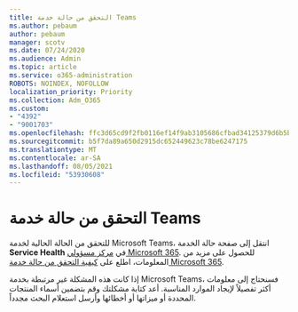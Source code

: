 ```yaml
---
title: التحقق من حالة خدمة Teams
ms.author: pebaum
author: pebaum
manager: scotv
ms.date: 07/24/2020
ms.audience: Admin
ms.topic: article
ms.service: o365-administration
ROBOTS: NOINDEX, NOFOLLOW
localization_priority: Priority
ms.collection: Adm_O365
ms.custom:
- "4392"
- "9001703"
ms.openlocfilehash: ffc3d65cd9f2fb0116ef14f9ab3105686cfbad34125379d6b5b9db355712a507
ms.sourcegitcommit: b5f7da89a650d2915dc652449623c78be6247175
ms.translationtype: MT
ms.contentlocale: ar-SA
ms.lasthandoff: 08/05/2021
ms.locfileid: "53930608"
---
```

# <a name="check-teams-service-status"></a>التحقق من حالة خدمة Teams

للتحقق من الحالة الحالية لخدمة Microsoft Teams، انتقل إلى صفحة حالة الخدمة **Service Health** في [مركز مسؤولي Microsoft 365](https://go.microsoft.com/fwlink/p/?linkid=2024339). للحصول على مزيد من المعلومات، اطلع على [كيفية التحقق من حالة خدمة Microsoft 365](https://docs.microsoft.com/office365/enterprise/view-service-health).

إذا كانت هذه المشكلة غير مرتبطة بخدمة Microsoft Teams، فسنحتاج إلى معلومات أكثر تفصيلاً لإيجاد الموارد المناسبة. أعد كتابة مشكلتك وقم بتضمين أسماء المنتجات المحددة أو ميزاتها أو أخطائها وأرسل استعلام البحث مجدداً.
